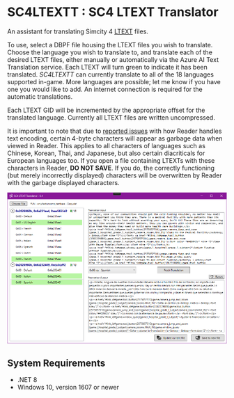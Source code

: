 # SC4LTEXTT : SC4 LTEXT Translator
An assistant for translating Simcity 4 [LTEXT](https://wiki.sc4devotion.com/index.php?title=LTEXT) files.

To use, select a DBPF file housing the LTEXT files you wish to translate. Choose the language you wish to translate to, and translate each of the desired LTEXT files, either manually or automatically via the Azure AI Text Translation service. Each LTEXT will turn green to indicate it has been translated. *SC4LTEXTT* can currently translate to all of the 18 languages supported in-game. More languages are possible; let me know if you have one you would like to add. An internet connection is required for the automatic translations.

Each LTEXT GID will be incremented by the appropriate offset for the translated language. Currently all LTEXT files are written uncompressed.

It is important to note that due to [reported issues](https://community.simtropolis.com/forums/topic/761192-please-help-mz-crime-and-police-language-translations/?do=findComment&comment=1762752) with how Reader handles text encoding, certain 4-byte characters will appear as garbage data when viewed in Reader. This applies to all characters of languages such as Chinese, Korean, Thai, and Japanese, but also certain diacriticals for European languages too. If you open a file containing LTEXTs with these characters in Reader, **DO NOT SAVE**. If you do, the correctly functioning (but merely incorrectly displayed) characters will be overwritten by Reader with the garbage displayed characters.

![](/img/ProductImage.png)


## System Requirements
- .NET 8
- Windows 10, version 1607 or newer
